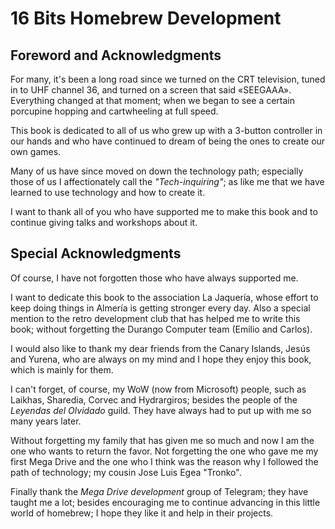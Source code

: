 # 16 Bits Homebrew Development

## Foreword and Acknowledgments

For many, it's been a long road since we turned on the CRT television, tuned in to UHF channel 36, and turned on a screen that said «SEEGAAA». Everything changed at that moment; when we began to see a certain porcupine hopping and cartwheeling at full speed.

This book is dedicated to all of us who grew up with a 3-button controller in our hands and who have continued to dream of being the ones to create our own games.

Many of us have since moved on down the technology path; especially those of us I affectionately call the _"Tech-inquiring"_; as like me that we have learned to use technology and how to create it.

I want to thank all of you who have supported me to make this book and to continue giving talks and workshops about it.

## Special Acknowledgments

Of course, I have not forgotten those who have always supported me.

I want to dedicate this book to the association La Jaquería, whose effort to keep doing things in Almería is getting stronger every day. Also a special mention to the retro development club that has helped me to write this book; without forgetting the Durango Computer team (Emilio and Carlos).

I would also like to thank my dear friends from the Canary Islands, Jesús and Yurena, who are always on my mind and I hope they enjoy this book, which is mainly for them.

I can't forget, of course, my WoW (now from Microsoft) people, such as Laikhas, Sharedia, Corvec and Hydrargiros; besides the people of the _Leyendas del Olvidado_ guild. They have always had to put up with me so many years later.

Without forgetting my family that has given me so much and now I am the one who wants to return the favor. Not forgetting the one who gave me my first Mega Drive and the one who I think was the reason why I followed the path of technology; my cousin Jose Luis Egea "Tronko".

Finally thank the _Mega Drive development_ group of Telegram; they have taught me a lot; besides encouraging me to continue advancing in this little world of homebrew; I hope they like it and help in their projects.
